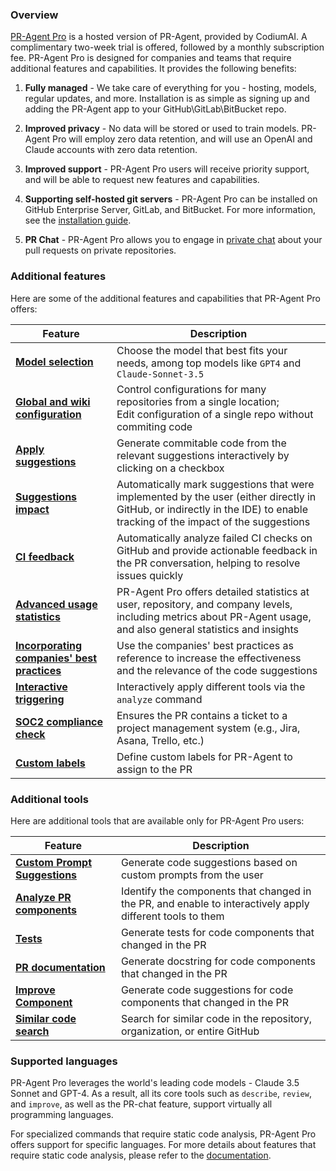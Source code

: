 ### Overview

[PR-Agent Pro](https://www.codium.ai/pricing/) is a hosted version of PR-Agent, provided by CodiumAI. A complimentary two-week trial is offered, followed by a monthly subscription fee.
PR-Agent Pro is designed for companies and teams that require additional features and capabilities. It provides the following benefits:

1. **Fully managed** - We take care of everything for you - hosting, models, regular updates, and more. Installation is as simple as signing up and adding the PR-Agent app to your GitHub\GitLab\BitBucket repo.

2. **Improved privacy** - No data will be stored or used to train models. PR-Agent Pro will employ zero data retention, and will use an OpenAI and Claude accounts with zero data retention.

3. **Improved support** - PR-Agent Pro users will receive priority support, and will be able to request new features and capabilities.

4. **Supporting self-hosted git servers** - PR-Agent Pro can be installed on GitHub Enterprise Server, GitLab, and BitBucket. For more information, see the [installation guide](https://pr-agent-docs.codium.ai/installation/pr_agent_pro/).

5. **PR Chat** - PR-Agent Pro allows you to engage in [private chat](https://pr-agent-docs.codium.ai/chrome-extension/features/#pr-chat) about your pull requests on private repositories.

### Additional features

Here are some of the additional features and capabilities that PR-Agent Pro offers:

| Feature                                                                                                              | Description                                                                                                                                                      |
|----------------------------------------------------------------------------------------------------------------------|------------------------------------------------------------------------------------------------------------------------------------------------------------------|
| [**Model selection**](https://pr-agent-docs.codium.ai/usage-guide/PR_agent_pro_models/#pr-agent-pro-models)          | Choose the model that best fits your needs, among top models like `GPT4` and `Claude-Sonnet-3.5`                                                                 
| [**Global and wiki configuration**](https://pr-agent-docs.codium.ai/usage-guide/configuration_options/)              | Control configurations for many repositories from a single location; <br>Edit configuration of a single repo without commiting code                              |
| [**Apply suggestions**](https://pr-agent-docs.codium.ai/tools/improve/#overview)                                     | Generate commitable code from the relevant suggestions interactively by clicking on a checkbox                                                                   |
| [**Suggestions impact**](https://pr-agent-docs.codium.ai/tools/improve/#assessing-impact)                         | Automatically mark suggestions that were implemented by the user (either directly in GitHub, or indirectly in the IDE) to enable tracking of the impact of the suggestions |
| [**CI feedback**](https://pr-agent-docs.codium.ai/tools/ci_feedback/) | Automatically analyze failed CI checks on GitHub and provide actionable feedback in the PR conversation, helping to resolve issues quickly |
| [**Advanced usage statistics**](https://www.codium.ai/contact/#/)                                                    | PR-Agent Pro offers detailed statistics at user, repository, and company levels, including metrics about PR-Agent usage, and also general statistics and insights |
| [**Incorporating companies' best practices**](https://pr-agent-docs.codium.ai/tools/improve/#best-practices)         | Use the companies' best practices as reference to increase the effectiveness and the relevance of the code suggestions                                           |
| [**Interactive triggering**](https://pr-agent-docs.codium.ai/tools/analyze/#example-usage)                           | Interactively apply different tools via the `analyze` command                                                                                                    |
| [**SOC2 compliance check**](https://pr-agent-docs.codium.ai/tools/review/#configuration-options)                     | Ensures the PR contains a ticket to a project management system (e.g., Jira, Asana, Trello, etc.)                                                                
| [**Custom labels**](https://pr-agent-docs.codium.ai/tools/describe/#handle-custom-labels-from-the-repos-labels-page) | Define custom labels for PR-Agent to assign to the PR                                                                                                            |

### Additional tools

Here are additional tools that are available only for PR-Agent Pro users:

| Feature | Description |
|---------|-------------|
| [**Custom Prompt Suggestions**](https://pr-agent-docs.codium.ai/tools/custom_prompt/) | Generate code suggestions based on custom prompts from the user |
| [**Analyze PR components**](https://pr-agent-docs.codium.ai/tools/analyze/) | Identify the components that changed in the PR, and enable to interactively apply different tools to them |
| [**Tests**](https://pr-agent-docs.codium.ai/tools/test/) | Generate tests for code components that changed in the PR |
| [**PR documentation**](https://pr-agent-docs.codium.ai/tools/documentation/) | Generate docstring for code components that changed in the PR |
| [**Improve Component**](https://pr-agent-docs.codium.ai/tools/improve_component/) | Generate code suggestions for code components that changed in the PR |
| [**Similar code search**](https://pr-agent-docs.codium.ai/tools/similar_code/) | Search for similar code in the repository, organization, or entire GitHub |


### Supported languages

PR-Agent Pro leverages the world's leading code models - Claude 3.5 Sonnet and GPT-4. 
As a result, all its core tools such as `describe`, `review`, and `improve`, as well as the PR-chat feature, support virtually all programming languages.

For specialized commands that require static code analysis, PR-Agent Pro offers support for specific languages. For more details about features that require static code analysis, please refer to the [documentation](https://pr-agent-docs.codium.ai/tools/analyze/#overview).